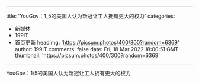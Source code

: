
---
title: 'YouGov：1_5的美国人认为新冠让工人拥有更大的权力'
categories: 
 - 新媒体
 - 199IT
 - 首页更新
headimg: 'https://picsum.photos/400/300?random=6369'
author: 199IT
comments: false
date: Fri, 18 Mar 2022 18:00:51 GMT
thumbnail: 'https://picsum.photos/400/300?random=6369'
---

<div>   
YouGov：1/5的美国人认为新冠让工人拥有更大的权力  
</div>
            